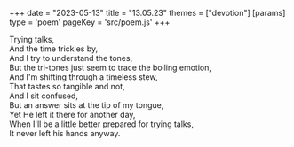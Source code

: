 +++
date = "2023-05-13"
title = "13.05.23"
themes = ["devotion"]
[params]
  type = 'poem'
  pageKey = 'src/poem.js'
+++

Trying talks,  
And the time trickles by,  
And I try to understand the tones,  
But the tri-tones just seem to trace the boiling emotion,  
And I'm shifting through a timeless stew,  
That tastes so tangible and not,  
And I sit confused,  
But an answer sits at the tip of my tongue,  
Yet He left it there for another day,  
When I'll be a little better prepared for trying talks,  
It never left his hands anyway.
